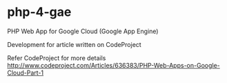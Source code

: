 php-4-gae
=========

PHP Web App for Google Cloud (Google App Engine)

Development for article written on CodeProject

Refer CodeProject for more details
http://www.codeproject.com/Articles/636383/PHP-Web-Apps-on-Google-Cloud-Part-1 
